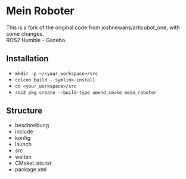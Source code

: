 # Mein Roboter
This is a fork of the original code from joshnewans/articubot_one, with some changes.<br />
ROS2 Humble - Gazebo.<br />
## Installation<br /> 
- `mkdir -p ~/<your_workspace>/src`<br />
- `colcon build --symlink-install`<br />
- `cd <your_workspace>/src`<br />
- `ros2 pkg create --build-type amend_cmake mein_roboter`<br />
## Structure<br /> 
- beschreibung<br />
- include<br />
- konfig<br />
- launch<br />
- src<br />
- welten<br />
- CMakeLists.txt<br />
- package.xml<br />
